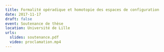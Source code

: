 ```yaml
---
title: Formalité opéradique et homotopie des espaces de configuration
date: 2017-11-17
draft: false
event: Soutenance de thèse
location: Université de Lille
urls:
  slides: soutenance.pdf
  video: proclamation.mp4
---
```

